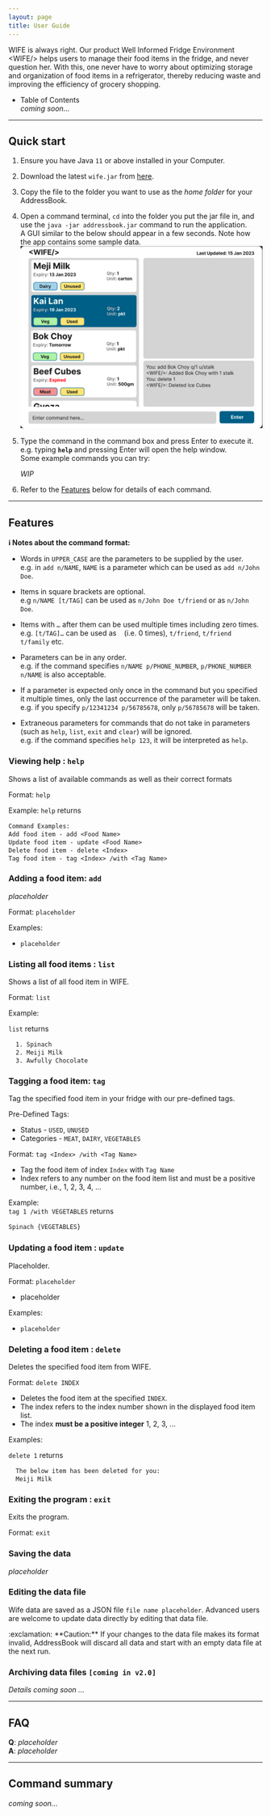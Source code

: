 ```yaml
---
layout: page
title: User Guide
---
```


WIFE is always right. Our product Well Informed Fridge Environment &lt;WIFE/&gt; helps users to manage 
their food items in the fridge, and never question her. With this, one never have to worry about
optimizing storage and organization of food items in a refrigerator, thereby reducing waste and 
improving the efficiency of grocery shopping.

* Table of Contents <br/>
*coming soon...*

--------------------------------------------------------------------------------------------------------------------

## Quick start

1. Ensure you have Java `11` or above installed in your Computer.

2. Download the latest `wife.jar` from [here]().

3. Copy the file to the folder you want to use as the _home folder_ for your AddressBook.

4. Open a command terminal, `cd` into the folder you put the jar file in, and use the `java -jar addressbook.jar` command to run the application.<br>
   A GUI similar to the below should appear in a few seconds. Note how the app contains some sample data.<br>
   ![Ui](images/Ui.png)

5. Type the command in the command box and press Enter to execute it. e.g. typing **`help`** and pressing Enter will open the help window.<br>
   Some example commands you can try:

    *WIP*

1. Refer to the [Features](#features) below for details of each command.

--------------------------------------------------------------------------------------------------------------------

## Features

<div markdown="block" class="alert alert-info">

**:information_source: Notes about the command format:**<br>

* Words in `UPPER_CASE` are the parameters to be supplied by the user.<br>
  e.g. in `add n/NAME`, `NAME` is a parameter which can be used as `add n/John Doe`.

* Items in square brackets are optional.<br>
  e.g `n/NAME [t/TAG]` can be used as `n/John Doe t/friend` or as `n/John Doe`.

* Items with `…`​ after them can be used multiple times including zero times.<br>
  e.g. `[t/TAG]…​` can be used as ` ` (i.e. 0 times), `t/friend`, `t/friend t/family` etc.

* Parameters can be in any order.<br>
  e.g. if the command specifies `n/NAME p/PHONE_NUMBER`, `p/PHONE_NUMBER n/NAME` is also acceptable.

* If a parameter is expected only once in the command but you specified it multiple times, only the last occurrence of the parameter will be taken.<br>
  e.g. if you specify `p/12341234 p/56785678`, only `p/56785678` will be taken.

* Extraneous parameters for commands that do not take in parameters (such as `help`, `list`, `exit` and `clear`) will be ignored.<br>
  e.g. if the command specifies `help 123`, it will be interpreted as `help`.

</div>

### Viewing help : `help`

Shows a list of available commands as well as their correct formats

Format: `help`

Example:
`help` returns 
```
Command Examples:
Add food item - add <Food Name>
Update food item - update <Food Name>
Delete food item - delete <Index>
Tag food item - tag <Index> /with <Tag Name>
```


### Adding a food item: `add`

*placeholder*

Format: `placeholder`

Examples:
* `placeholder`

### Listing all food items : `list`

Shows a list of all food item in WIFE.

Format: `list`

Example:

`list` returns
```shell
  1. Spinach
  2. Meiji Milk
  3. Awfully Chocolate
```

### Tagging a food item: `tag`

Tag the specified food item in your fridge with our pre-defined tags.

Pre-Defined Tags:
- Status - `USED`, `UNUSED`
- Categories - `MEAT`, `DAIRY`, `VEGETABLES`

Format: `tag <Index> /with <Tag Name>`
- Tag the food item of index `Index` with `Tag Name`
- Index refers to any number on the food item list and must be a positive number, i.e., 1, 2, 3, 4, …

Example: <br/>
`tag 1 /with VEGETABLES` returns
```markdown
Spinach {VEGETABLES}
```

### Updating a food item : `update`

Placeholder.

Format: `placeholder`

* placeholder

Examples:
*  `placeholder`

### Deleting a food item : `delete`

Deletes the specified food item from WIFE.

Format: `delete INDEX`

* Deletes the food item at the specified `INDEX`.
* The index refers to the index number shown in the displayed food item list.
* The index **must be a positive integer** 1, 2, 3, …​

Examples:

`delete 1` returns
```shell
  The below item has been deleted for you:
  Meiji Milk
```

### Exiting the program : `exit`

Exits the program.

Format: `exit`

### Saving the data

*placeholder*

### Editing the data file

Wife data are saved as a JSON file `file name placeholder`. Advanced users are welcome to update data directly by editing that data file.

<div markdown="span" class="alert alert-warning">:exclamation: **Caution:**
If your changes to the data file makes its format invalid, AddressBook will discard all data and start with an empty data file at the next run.
</div>

### Archiving data files `[coming in v2.0]`

_Details coming soon ..._

--------------------------------------------------------------------------------------------------------------------

## FAQ

**Q**: *placeholder* <br/>
**A**: *placeholder*

--------------------------------------------------------------------------------------------------------------------

## Command summary

*coming soon...*
